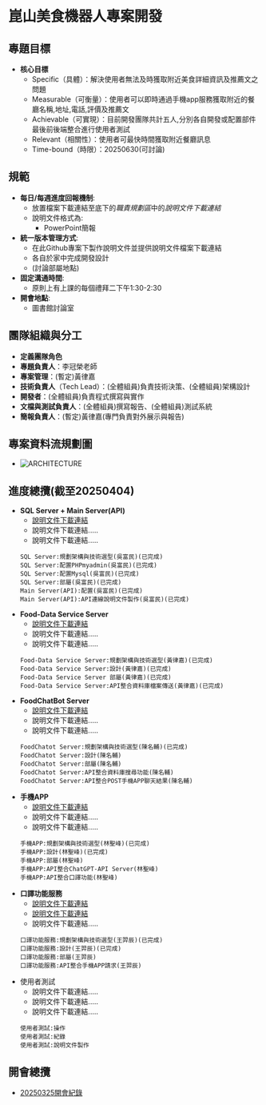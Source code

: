 # 崑山美食機器人專案開發
## 專題目標

- **核心目標**
    - Specific（具體）：解決使用者無法及時獲取附近美食詳細資訊及推薦文之問題
    - Measurable（可衡量）：使用者可以即時通過手機app服務獲取附近的餐廳名稱,地址,電話,評價及推薦文
    - Achievable（可實現）：目前開發團隊共計五人,分別各自開發或配置部件最後前後端整合進行使用者測試
    - Relevant（相關性）：使用者可最快時間獲取附近餐廳訊息
    - Time-bound（時限）：20250630(可討論)
## 規範
- **每日/每週進度回報機制**:
  - 放置檔案下載連結至底下的*職責規劃區*中的*說明文件下載連結*
  - 說明文件格式為:
    - PowerPoint簡報
- **統一版本管理方式**:
  - 在此Github專案下製作說明文件並提供說明文件檔案下載連結
  - 各自於家中完成開發設計
  - (討論部屬地點)
- **固定溝通時間**:
  - 原則上有上課的每個禮拜二下午1:30-2:30
- **開會地點**:
  - 圖書館討論室
  
## **團隊組織與分工**
-  **定義團隊角色**
- **專題負責人**：李冠榮老師
- **專案管理**：(暫定)黃律嘉
- **技術負責人**（Tech Lead）：(全體組員)負責技術決策、(全體組員)架構設計
- **開發者**：(全體組員)負責程式撰寫與實作
- **文檔與測試負責人**：(全體組員)撰寫報告、(全體組員)測試系統
- **簡報負責人**：(暫定)黃律嘉(專門負責對外展示與報告)
## 專案資料流規劃圖
- ![ARCHITECTURE](https://github.com/user-attachments/assets/22a20f77-2b16-47df-84de-988e1069d095)


## 進度總攬(截至20250404)
- **SQL Server + Main Server(API)**
    -  [說明文件下載連結](https://docs.google.com/presentation/d/13eR6K0OvtLCKswd_teb7XAT-YY66nJXI/edit?usp=sharing&ouid=106887199356708617838&rtpof=true&sd=true)
    -  說明文件下載連結.....
    -  說明文件下載連結.....
    ```
    SQL Server:規劃架構與技術選型(吳富民)(已完成)
    SQL Server:配置PHPmyadmin(吳富民)(已完成)
    SQL Server:配置Mysql(吳富民)(已完成)
    SQL Server:部屬(吳富民)(已完成)
    Main Server(API):配置(吳富民)(已完成)
    Main Server(API):API連線說明文件製作(吳富民)(已完成)
    ```
- **Food-Data Service Server**
    -  [說明文件下載連結](https://1drv.ms/p/c/2246da9308bf8a0b/ET37_BkFFsRLsb-BHIPy7QQB9ZdrLuaBUBnml9bjtL-oQw?e=i4WvHO)
    -  說明文件下載連結.....
    -  說明文件下載連結.....
    ```
    Food-Data Service Server:規劃架構與技術選型(黃律嘉)(已完成)
    Food-Data Service Server:設計(黃律嘉)(已完成)
    Food-Data Service Server 部屬(黃律嘉)(已完成)
    Food-Data Service Server:API整合資料庫檔案傳送(黃律嘉)(已完成)
    ```
- **FoodChatBot Server**
    -  [說明文件下載連結](https://docs.google.com/presentation/d/1tlU4ICzwZ8mPA4F13kG6lmIv51HImycuguh58RysZjw/edit?usp=sharing)
    -  說明文件下載連結.....
    -  說明文件下載連結.....
    ```
    FoodChatot Server:規劃架構與技術選型(陳名輔)(已完成)
    FoodChatot Server:設計(陳名輔)
    FoodChatot Server:部屬(陳名輔)
    FoodChatot Server:API整合資料庫搜尋功能(陳名輔)
    FoodChatot Server:API整合POST手機APP聊天結果(陳名輔)
    ```
- **手機APP**
    -  [說明文件下載連結]([https://1drv.ms/p/c/3538e5ec697121cc/EQlTgx0sLGhHr6plhgueoBwBsNobEYfWvtQ1paSG8Owrpw?e=lCjbeE](https://1drv.ms/f/c/3538e5ec697121cc/EsJL1Ko_uCxOshPMCgd-IkYBMVwdePoDAk_nxbGDvxJiaw?e=vErtUx))
    -  說明文件下載連結.....
    -  說明文件下載連結.....
    ```
    手機APP:規劃架構與技術選型(林聖峰)(已完成)
    手機APP:設計(林聖峰)(已完成)
    手機APP:部屬(林聖峰)
    手機APP:API整合ChatGPT-API Server(林聖峰)
    手機APP:API整合口譯功能(林聖峰)
    ```
- **口譯功能服務**
    - [說明文件下載連結](https://docs.google.com/presentation/d/1b-JDRvySwyjfmx6IcQbTskFVm9phBgWz/edit?usp=drive_link&ouid=108367324358752546044&rtpof=true&sd=true)
    - [說明文件下載連結](https://docs.google.com/presentation/d/1SgvoiNP5a1w3FEKKdz6k3pUUXypjBPpW/edit?usp=sharing&ouid=108367324358752546044&rtpof=true&sd=true)
    -  說明文件下載連結.....
    ```
    口譯功能服務:規劃架構與技術選型(王羿辰)(已完成)
    口譯功能服務:設計(王羿辰)(已完成)
    口譯功能服務:部屬(王羿辰)
    口譯功能服務:API整合手機APP請求(王羿辰)
    ```
- 使用者測試
    - 說明文件下載連結.....
    - 說明文件下載連結.....
    - 說明文件下載連結.....
    ```
    使用者測試:操作
    使用者測試:紀錄
    使用者測試:說明文件製作
    ```
## 開會總攬
- [20250325開會紀錄](https://1drv.ms/p/c/2246da9308bf8a0b/EY8s_3oZB7dFvPo1tj1f-BQBF-IP_tmFVuH6YqcgQ0rsUA?e=fmK296)

